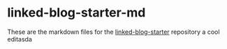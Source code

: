 # linked-blog-starter-md
These are the markdown files for the [linked-blog-starter](https://github.com/matthewwong525/linked-blog-starter) repository
a cool editasda
